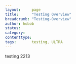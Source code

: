 ```yaml
---
layout:     page
title:      "Testing Overview"
breadcrumb: "Testing-Overview"
author: hobob
status:   
category:
contenttype:
tags:       testing, ULTRA
---
```



testing 2213
